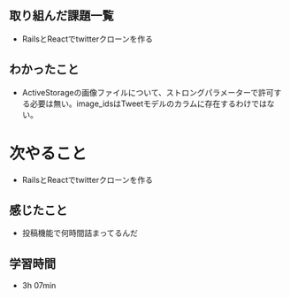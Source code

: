 ## 取り組んだ課題一覧
- RailsとReactでtwitterクローンを作る
## わかったこと
- ActiveStorageの画像ファイルについて、ストロングパラメーターで許可する必要は無い。image_idsはTweetモデルのカラムに存在するわけではない。
# 次やること
- RailsとReactでtwitterクローンを作る
## 感じたこと
- 投稿機能で何時間詰まってるんだ
## 学習時間
- 3h 07min